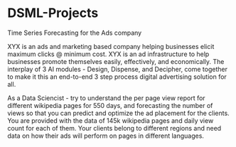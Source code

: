 # DSML-Projects
Time Series Forecasting for the Ads company

XYX is an ads and marketing based company helping businesses elicit maximum clicks @ minimum cost. XYX is an ad infrastructure to help businesses promote themselves easily, effectively, and economically. The interplay of 3 AI modules - Design, Dispense, and Decipher, come together to make it this an end-to-end 3 step process digital advertising solution for all.

As a Data Sciencist - try to understand the per page view report for different wikipedia pages for 550 days, and forecasting the number of views so that you can predict and optimize the ad placement for the clients. You are provided with the data of 145k wikipedia pages and daily view count for each of them. Your clients belong to different regions and need data on how their ads will perform on pages in different languages.
